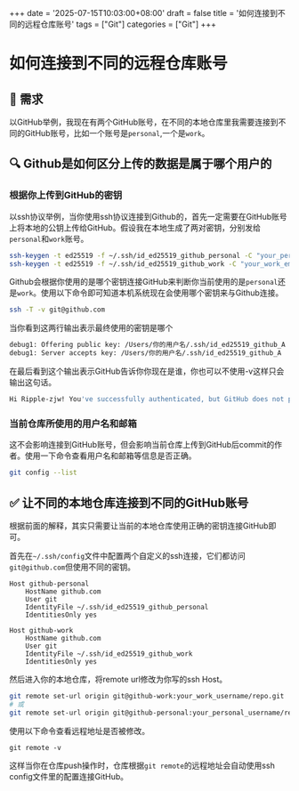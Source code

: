 +++
date = '2025-07-15T10:03:00+08:00'
draft = false
title = '如何连接到不同的远程仓库账号'
tags = ["Git"]
categories = ["Git"]
+++

# 如何连接到不同的远程仓库账号

## 📌 需求
以GitHub举例，我现在有两个GitHub账号，在不同的本地仓库里我需要连接到不同的GitHub账号，比如一个账号是`personal`,一个是`work`。

## 🔍 Github是如何区分上传的数据是属于哪个用户的

### 根据你上传到GitHub的密钥

以ssh协议举例，当你使用ssh协议连接到Github的，首先一定需要在GitHub账号上将本地的公钥上传给GitHub。假设我在本地生成了两对密钥，分别发给`personal`和`work`账号。

```bash
ssh-keygen -t ed25519 -f ~/.ssh/id_ed25519_github_personal -C "your_personal_email@example.com"
ssh-keygen -t ed25519 -f ~/.ssh/id_ed25519_github_work -C "your_work_email@example.com"
```

Github会根据你使用的是哪个密钥连接GitHub来判断你当前使用的是`personal`还是`work`。使用以下命令即可知道本机系统现在会使用哪个密钥来与Github连接。

```bash
ssh -T -v git@github.com
```

当你看到这两行输出表示最终使用的密钥是哪个
```bash
debug1: Offering public key: /Users/你的用户名/.ssh/id_ed25519_github_A
debug1: Server accepts key: /Users/你的用户名/.ssh/id_ed25519_github_A
```

在最后看到这个输出表示GitHub告诉你你现在是谁，你也可以不使用-v这样只会输出这句话。

```bash
Hi Ripple-zjw! You've successfully authenticated, but GitHub does not provide shell access.
```

### 当前仓库所使用的用户名和邮箱

这不会影响连接到GitHub账号，但会影响当前仓库上传到GitHub后commit的作者。使用一下命令查看用户名和邮箱等信息是否正确。

```bash
git config --list
```

## ✅ 让不同的本地仓库连接到不同的GitHub账号

根据前面的解释，其实只需要让当前的本地仓库使用正确的密钥连接GitHub即可。

首先在`~/.ssh/config`文件中配置两个自定义的ssh连接，它们都访问`git@github.com`但使用不同的密钥。

```ssh
Host github-personal
    HostName github.com
    User git
    IdentityFile ~/.ssh/id_ed25519_github_personal
    IdentitiesOnly yes

Host github-work
    HostName github.com
    User git
    IdentityFile ~/.ssh/id_ed25519_github_work
    IdentitiesOnly yes
```

然后进入你的本地仓库，将remote url修改为你写的ssh Host。

```bash
git remote set-url origin git@github-work:your_work_username/repo.git
# 或
git remote set-url origin git@github-personal:your_personal_username/repo.git
```

使用以下命令查看远程地址是否被修改。

```
git remote -v
```

这样当你在仓库push操作时，仓库根据`git remote`的远程地址会自动使用ssh config文件里的配置连接GitHub。



